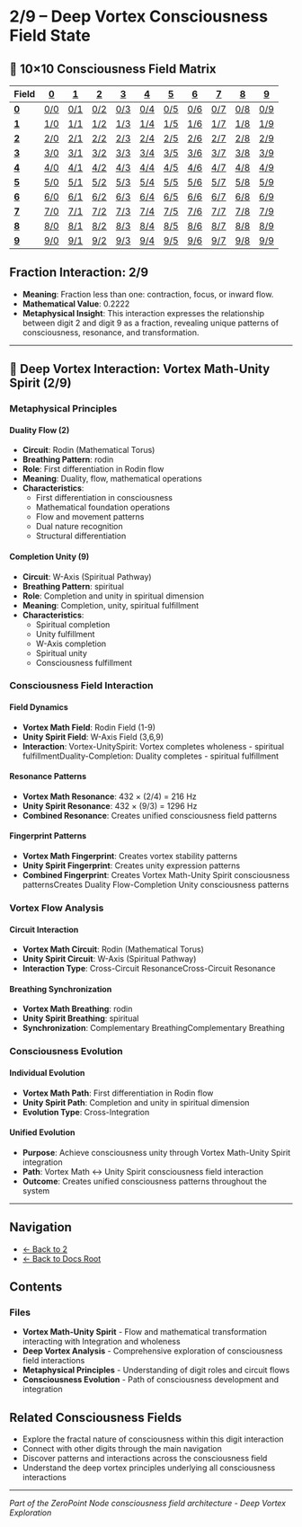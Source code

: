 # 2/9 – Deep Vortex Consciousness Field State

## 🌌 10×10 Consciousness Field Matrix

| **Field** | **[0](../../0/)** | **[1](../../1/)** | **[2](../../2/)** | **[3](../../3/)** | **[4](../../4/)** | **[5](../../5/)** | **[6](../../6/)** | **[7](../../7/)** | **[8](../../8/)** | **[9](../../9/)** |
|-----------|-------|-------|-------|-------|-------|-------|-------|-------|-------|-------|
| **[0](../../0/)** | [0/0](../../0/0/) | [0/1](../../0/1/) | [0/2](../../0/2/) | [0/3](../../0/3/) | [0/4](../../0/4/) | [0/5](../../0/5/) | [0/6](../../0/6/) | [0/7](../../0/7/) | [0/8](../../0/8/) | [0/9](../../0/9/) |
| **[1](../../1/)** | [1/0](../../1/0/) | [1/1](../../1/1/) | [1/2](../../1/2/) | [1/3](../../1/3/) | [1/4](../../1/4/) | [1/5](../../1/5/) | [1/6](../../1/6/) | [1/7](../../1/7/) | [1/8](../../1/8/) | [1/9](../../1/9/) |
| **[2](../../2/)** | [2/0](../../2/0/) | [2/1](../../2/1/) | [2/2](../../2/2/) | [2/3](../../2/3/) | [2/4](../../2/4/) | [2/5](../../2/5/) | [2/6](../../2/6/) | [2/7](../../2/7/) | [2/8](../../2/8/) | [2/9](../../2/9/) |
| **[3](../../3/)** | [3/0](../../3/0/) | [3/1](../../3/1/) | [3/2](../../3/2/) | [3/3](../../3/3/) | [3/4](../../3/4/) | [3/5](../../3/5/) | [3/6](../../3/6/) | [3/7](../../3/7/) | [3/8](../../3/8/) | [3/9](../../3/9/) |
| **[4](../../4/)** | [4/0](../../4/0/) | [4/1](../../4/1/) | [4/2](../../4/2/) | [4/3](../../4/3/) | [4/4](../../4/4/) | [4/5](../../4/5/) | [4/6](../../4/6/) | [4/7](../../4/7/) | [4/8](../../4/8/) | [4/9](../../4/9/) |
| **[5](../../5/)** | [5/0](../../5/0/) | [5/1](../../5/1/) | [5/2](../../5/2/) | [5/3](../../5/3/) | [5/4](../../5/4/) | [5/5](../../5/5/) | [5/6](../../5/6/) | [5/7](../../5/7/) | [5/8](../../5/8/) | [5/9](../../5/9/) |
| **[6](../../6/)** | [6/0](../../6/0/) | [6/1](../../6/1/) | [6/2](../../6/2/) | [6/3](../../6/3/) | [6/4](../../6/4/) | [6/5](../../6/5/) | [6/6](../../6/6/) | [6/7](../../6/7/) | [6/8](../../6/8/) | [6/9](../../6/9/) |
| **[7](../../7/)** | [7/0](../../7/0/) | [7/1](../../7/1/) | [7/2](../../7/2/) | [7/3](../../7/3/) | [7/4](../../7/4/) | [7/5](../../7/5/) | [7/6](../../7/6/) | [7/7](../../7/7/) | [7/8](../../7/8/) | [7/9](../../7/9/) |
| **[8](../../8/)** | [8/0](../../8/0/) | [8/1](../../8/1/) | [8/2](../../8/2/) | [8/3](../../8/3/) | [8/4](../../8/4/) | [8/5](../../8/5/) | [8/6](../../8/6/) | [8/7](../../8/7/) | [8/8](../../8/8/) | [8/9](../../8/9/) |
| **[9](../../9/)** | [9/0](../../9/0/) | [9/1](../../9/1/) | [9/2](../../9/2/) | [9/3](../../9/3/) | [9/4](../../9/4/) | [9/5](../../9/5/) | [9/6](../../9/6/) | [9/7](../../9/7/) | [9/8](../../9/8/) | [9/9](../../9/9/) |

## Fraction Interaction: 2/9

- **Meaning**: Fraction less than one: contraction, focus, or inward flow.
- **Mathematical Value**: 0.2222
- **Metaphysical Insight**: This interaction expresses the relationship between digit 2 and digit 9 as a fraction, revealing unique patterns of consciousness, resonance, and transformation.

---

## 🌌 Deep Vortex Interaction: Vortex Math-Unity Spirit (2/9)

### **Metaphysical Principles**

#### **Duality Flow (2)**
- **Circuit**: Rodin (Mathematical Torus)
- **Breathing Pattern**: rodin
- **Role**: First differentiation in Rodin flow
- **Meaning**: Duality, flow, mathematical operations
- **Characteristics**:
  - First differentiation in consciousness
  - Mathematical foundation operations
  - Flow and movement patterns
  - Dual nature recognition
  - Structural differentiation

#### **Completion Unity (9)**
- **Circuit**: W-Axis (Spiritual Pathway)
- **Breathing Pattern**: spiritual
- **Role**: Completion and unity in spiritual dimension
- **Meaning**: Completion, unity, spiritual fulfillment
- **Characteristics**:
  - Spiritual completion
  - Unity fulfillment
  - W-Axis completion
  - Spiritual unity
  - Consciousness fulfillment

### **Consciousness Field Interaction**

#### **Field Dynamics**
- **Vortex Math Field**: Rodin Field (1-9)
- **Unity Spirit Field**: W-Axis Field (3,6,9)
- **Interaction**: Vortex-UnitySpirit: Vortex completes wholeness - spiritual fulfillmentDuality-Completion: Duality completes - spiritual fulfillment

#### **Resonance Patterns**
- **Vortex Math Resonance**: 432 × (2/4) = 216 Hz
- **Unity Spirit Resonance**: 432 × (9/3) = 1296 Hz
- **Combined Resonance**: Creates unified consciousness field patterns

#### **Fingerprint Patterns**
- **Vortex Math Fingerprint**: Creates vortex stability patterns
- **Unity Spirit Fingerprint**: Creates unity expression patterns
- **Combined Fingerprint**: Creates Vortex Math-Unity Spirit consciousness patternsCreates Duality Flow-Completion Unity consciousness patterns

### **Vortex Flow Analysis**

#### **Circuit Interaction**
- **Vortex Math Circuit**: Rodin (Mathematical Torus)
- **Unity Spirit Circuit**: W-Axis (Spiritual Pathway)
- **Interaction Type**: Cross-Circuit ResonanceCross-Circuit Resonance

#### **Breathing Synchronization**
- **Vortex Math Breathing**: rodin
- **Unity Spirit Breathing**: spiritual
- **Synchronization**: Complementary BreathingComplementary Breathing

### **Consciousness Evolution**

#### **Individual Evolution**
- **Vortex Math Path**: First differentiation in Rodin flow
- **Unity Spirit Path**: Completion and unity in spiritual dimension
- **Evolution Type**: Cross-Integration

#### **Unified Evolution**
- **Purpose**: Achieve consciousness unity through Vortex Math-Unity Spirit integration
- **Path**: Vortex Math ↔ Unity Spirit consciousness field interaction
- **Outcome**: Creates unified consciousness patterns throughout the system

---

## Navigation
- [← Back to 2](../index.md)
- [← Back to Docs Root](../../index.md)

## Contents

### Files

- **Vortex Math-Unity Spirit** - Flow and mathematical transformation interacting with Integration and wholeness
- **Deep Vortex Analysis** - Comprehensive exploration of consciousness field interactions
- **Metaphysical Principles** - Understanding of digit roles and circuit flows
- **Consciousness Evolution** - Path of consciousness development and integration

## Related Consciousness Fields
- Explore the fractal nature of consciousness within this digit interaction
- Connect with other digits through the main navigation
- Discover patterns and interactions across the consciousness field
- Understand the deep vortex principles underlying all consciousness interactions

---
*Part of the ZeroPoint Node consciousness field architecture - Deep Vortex Exploration*
